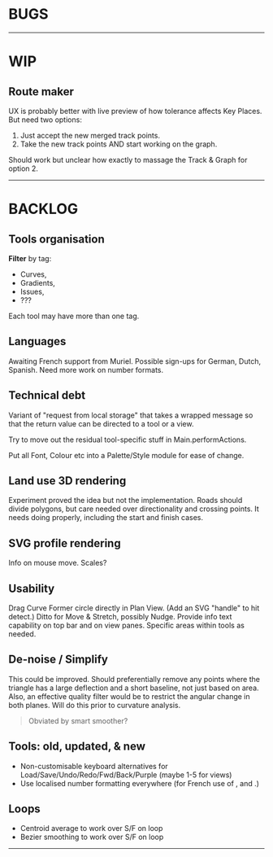 
# BUGS

--- 

# WIP

## Route maker

UX is probably better with live preview of how tolerance affects Key Places.
But need two options:
1. Just accept the new merged track points.
2. Take the new track points AND start working on the graph.

Should work but unclear how exactly to massage the Track & Graph for option 2.

---

# BACKLOG

## Tools organisation

**Filter** by tag:
- Curves,
- Gradients,
- Issues,
- ???

Each tool may have more than one tag.

## Languages

Awaiting French support from Muriel.
Possible sign-ups for German, Dutch, Spanish.
Need more work on number formats.

## Technical debt

Variant of "request from local storage" that takes a wrapped message so that the return value
can be directed to a tool or a view.

Try to move out the residual tool-specific stuff in Main.performActions.

Put all Font, Colour etc into a Palette/Style module for ease of change.

## Land use 3D rendering

Experiment proved the idea but not the implementation.
Roads should divide polygons, but care needed over directionality and crossing points.
It needs doing properly, including the start and finish cases.

## SVG profile rendering

Info on mouse move.
Scales?

## Usability

Drag Curve Former circle directly in Plan View. (Add an SVG "handle" to hit detect.)
Ditto for Move & Stretch, possibly Nudge.
Provide info text capability on top bar and on view panes.
Specific areas within tools as needed.

## De-noise / Simplify

This could be improved. Should preferentially remove any points where the triangle has a large
deflection and a short baseline, not just based on area. Also, an effective quality filter
would be to restrict the angular change in both planes. Will do this prior to curvature analysis.
> Obviated by smart smoother?

## Tools: old, updated, & new

- Non-customisable keyboard alternatives for Load/Save/Undo/Redo/Fwd/Back/Purple (maybe 1-5 for views)
- Use localised number formatting everywhere (for French use of , and .)

## Loops

- Centroid average to work over S/F on loop
- Bezier smoothing to work over S/F on loop

 
---
